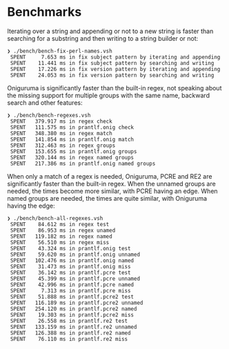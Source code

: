 # Benchmarks

Iterating over a string and appending or not to a new string is faster than searching for a substring and then writing to a string builder or not:

    ❯ ./bench/bench-fix-perl-names.vsh
     SPENT     7.653 ms in fix subject pattern by iterating and appending
     SPENT    11.441 ms in fix subject pattern by searching and writing
     SPENT    17.226 ms in fix version pattern by iterating and appending
     SPENT    24.053 ms in fix version pattern by searching and writing

Oniguruma is significantly faster than the built-in regex, not speaking about the missing support for multiple groups with the same name, backward search and other features:

    ❯ ./bench/bench-regexes.vsh
     SPENT   379.917 ms in regex check
     SPENT   111.575 ms in prantlf.onig check
     SPENT   348.380 ms in regex match
     SPENT   141.854 ms in prantlf.onig match
     SPENT   312.463 ms in regex groups
     SPENT   153.655 ms in prantlf.onig groups
     SPENT   320.144 ms in regex named groups
     SPENT   217.386 ms in prantlf.onig named groups

When only a match of a regex is needed, Oniguruma, PCRE and RE2 are significantly faster than the built-in regex. When the unnamed groups are needed, the times become more similar, with PCRE having an edge. When named groups are needed, the times are quite similar, with Oniguruma having the edge:

    ❯ ./bench/bench-all-regexes.vsh
     SPENT    84.612 ms in regex test
     SPENT    86.953 ms in regex unamed
     SPENT   119.182 ms in regex named
     SPENT    56.510 ms in regex miss
     SPENT    43.324 ms in prantlf.onig test
     SPENT    59.620 ms in prantlf.onig unnamed
     SPENT   102.476 ms in prantlf.onig named
     SPENT    31.473 ms in prantlf.onig miss
     SPENT    36.142 ms in prantlf.pcre test
     SPENT    45.399 ms in prantlf.pcre unnamed
     SPENT    42.996 ms in prantlf.pcre named
     SPENT     7.313 ms in prantlf.pcre miss
     SPENT    51.888 ms in prantlf.pcre2 test
     SPENT   116.189 ms in prantlf.pcre2 unnamed
     SPENT   254.120 ms in prantlf.pcre2 named
     SPENT    19.303 ms in prantlf.pcre2 miss
     SPENT    26.558 ms in prantlf.re2 test
     SPENT   133.159 ms in prantlf.re2 unnamed
     SPENT   126.388 ms in prantlf.re2 named
     SPENT    76.110 ms in prantlf.re2 miss
